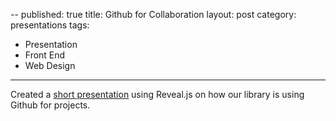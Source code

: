 --
published: true
title: Github for Collaboration
layout: post
category: presentations
tags: 
  - Presentation
  - Front End
  - Web Design
---

Created a [short presentation](http://bassettsj.me/github-allstaff-presentation) using Reveal.js on how our library is using Github for projects.
